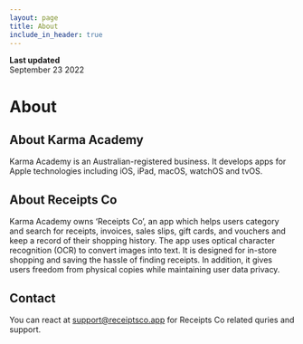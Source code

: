 ```yaml
---
layout: page
title: About
include_in_header: true
---
```


**Last updated**  
September 23 2022

# About

## About Karma Academy
Karma Academy is an Australian-registered business. It develops apps for Apple technologies including iOS, iPad, macOS, watchOS and tvOS. 

## About Receipts Co
Karma Academy owns ‘Receipts Co’, an app which helps users category and search for receipts, invoices, sales slips, gift cards, and vouchers and keep a record of their shopping history. The app uses optical character recognition (OCR) to convert images into text. It is designed for in-store shopping and saving the hassle of finding receipts. In addition, it gives users freedom from physical copies while maintaining user data privacy. 

## Contact
You can react at support@receiptsco.app for Receipts Co related quries and support.


